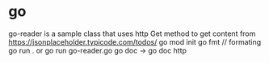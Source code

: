 # go
go-reader is a sample class that uses http Get method to get content from https://jsonplaceholder.typicode.com/todos/<num>
go mod init <name of pakage>
go fmt // formating
go run . or go run go-reader.go
go doc <package> -> go doc http